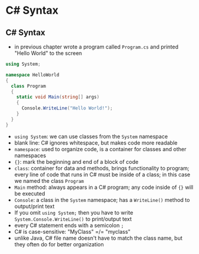# C# Syntax

## C# Syntax

- in previous chapter wrote a program called `Program.cs` and printed "Hello World" to the screen
```c#
using System;

namespace HelloWorld
{
  class Program
  {
    static void Main(string[] args)
    {
      Console.WriteLine("Hello World!");    
    }
  }
}
```
- `using System`: we can use classes from the `System` namespace
- blank line: C# ignores whitespace, but makes code more readable
- `namespace`: used to organize code, is a container for classes and other namespaces
- `{}`: mark the beginning and end of a block of code
- `class`: container for data and methods, brings functionality to program; every line of code that runs in C# must be inside of a class; in this case we named the class `Program`
- `Main` method: always appears in a C# program; any code inside of `{}` will be executed
- `Console`: a class in the `System` namespace; has a `WriteLine()` method to output/print text
- If you omit `using System;` then you have to write `System.Console.WriteLine()` to print/output text
- every C# statement ends with a semicolon `;`
- C# is case-sensitive: "MyClass" =/= "myclass"
- unlike Java, C# file name doesn't have to match the class name, but they often do for better organization
